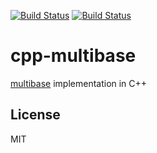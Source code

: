 [![Build Status](https://travis-ci.org/cpp-ipfs/cpp-multibase.svg?branch=master)](https://travis-ci.org/cpp-ipfs/cpp-multibase) 
[![Build Status](https://ci.appveyor.com/api/projects/status/github/cpp-ipfs/cpp-multibase?svg=true)](https://ci.appveyor.com/project/jbrooker/cpp-multibase)

# cpp-multibase

[multibase](//github.com/multiformats/multibase) implementation in C++

## License

MIT
